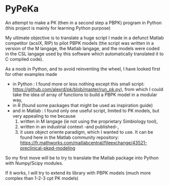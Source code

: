# PyPeKa
An attempt to make a PK (then in a second step a PBPK) program in Python (this project is mainly for learning Python purpose)

My ultimate objective is to translate a huge script I made in a defunct Matlab competitor (acslX, RIP) to pilot PBPK models (the script was written in a version of the M langage, the Matlab langage, and the models were coded in the CSL langage used by this software which automatically translated it to C compiled code).

As a noob in Python, and to avoid reinventing the wheel, I have looked first for other examples made
- in Python : I found more or less nothing except this small script: https://github.com/alexrd/pk/blob/master/run_pk.py),
from which I could take the idea of array of functions to build a PBPK model in a modular way,
- in R (found some packages that might be used as inspiration guide)
- and in Matlab : I found only one useful script, limited to PK models, but very appealing to me because 
  1) written in M langage (ie not using the proprietary Simbiology tool),
  2) written in an industrial context -and published-,
  3) it uses object oriente paradigm, which I wanted to use. 
  It can be found here in the Matlab community repository: https://fr.mathworks.com/matlabcentral/fileexchange/43521-preclinical-pkpd-modeling

So my first move will be to try to translate the Matlab package into Python with Numpy/Scipy modules.

If it works, I will try to extend its library with PBPK models (much more complex than 1-2-3 cpt PK models)
